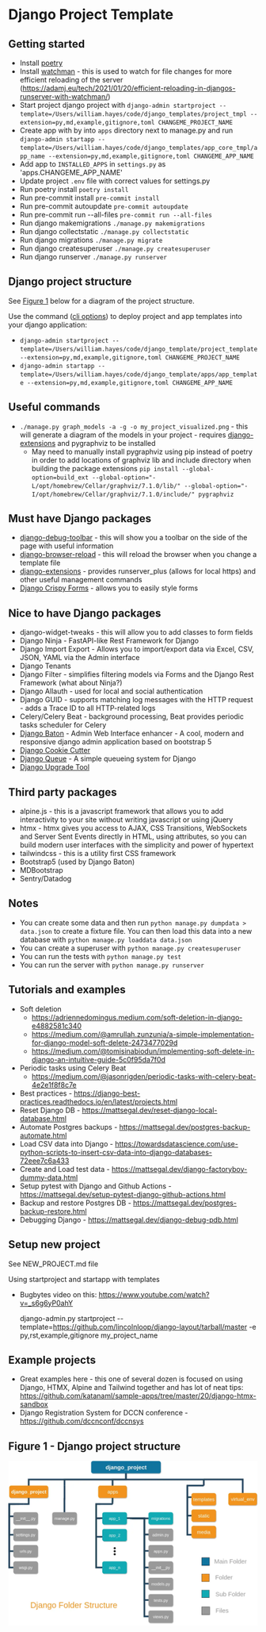 # Django Project Template


## Getting started

- Install [poetry](https://python-poetry.org/docs/#installation)
- Install [watchman](https://facebook.github.io/watchman/docs/install.html) - this is used to watch for file changes for more efficient reloading of the server (https://adamj.eu/tech/2021/01/20/efficient-reloading-in-djangos-runserver-with-watchman/)
- Start project django project with `django-admin startproject --template=/Users/william.hayes/code/django_templates/project_tmpl --extension=py,md,example,gitignore,toml CHANGEME_PROJECT_NAME`
- Create app with by into `apps` directory next to manage.py and run `django-admin startapp --template=/Users/william.hayes/code/django_templates/app_core_tmpl/app_name --extension=py,md,example,gitignore,toml CHANGEME_APP_NAME`
- Add app to `INSTALLED_APPS` in `settings.py` as 'apps.CHANGEME_APP_NAME'
- Update project `.env` file with correct values for settings.py
- Run poetry install `poetry install`
- Run pre-commit install `pre-commit install`
- Run pre-commit autoupdate `pre-commit autoupdate`
- Run pre-commit run --all-files `pre-commit run --all-files`
- Run django makemigrations `./manage.py makemigrations`
- Run django collectstatic `./manage.py collectstatic`
- Run django migrations `./manage.py migrate`
- Run django createsuperuser `./manage.py createsuperuser`
- Run django runserver `./manage.py runserver`


## Django project structure

See [Figure 1](#figure_1) below for a diagram of the project structure.

Use the command ([cli options](https://docs.djangoproject.com/en/4.1/ref/django-admin/#startproject)) to deploy project and app templates into your django application:
- `django-admin startproject --template=/Users/william.hayes/code/django_template/project_template --extension=py,md,example,gitignore,toml CHANGEME_PROJECT_NAME`
- `django-admin startapp --template=/Users/william.hayes/code/django_template/apps/app_template --extension=py,md,example,gitignore,toml CHANGEME_APP_NAME`


## Useful commands

  - `./manage.py graph_models -a -g -o my_project_visualized.png` - this will generate a diagram of the models in your project - requires [django-extensions](https://django-extensions.readthedocs.io/en/latest/graph_models.html) and pygraphviz to be installed
    - May need to manually install pygraphviz using pip instead of poetry in order to add locations of graphviz lib and include directory when building the package extensions
`pip install --global-option=build_ext --global-option="-L/opt/homebrew/Cellar/graphviz/7.1.0/lib/" --global-option="-I/opt/homebrew/Cellar/graphviz/7.1.0/include/" pygraphviz`



## Must have Django packages

- [django-debug-toolbar](https://django-debug-toolbar.readthedocs.io/en/latest/) - this will show you a toolbar on the side of the page with useful information
- [django-browser-reload](https://github.com/adamchainz/django-browser-reload) - this will reload the browser when you change a template file
- [django-extensions](https://django-extensions.readthedocs.io/en/latest/index.html) - provides runserver_plus (allows for local https) and other useful management commands
- [Django Crispy Forms](https://django-crispy-forms.readthedocs.io/en/latest/index.html) - allows you to easily style forms

## Nice to have Django packages

- django-widget-tweaks - this will allow you to add classes to form fields
- Django Ninja - FastAPI-like Rest Framework for Django
- Django Import Export - Allows you to import/export data via Excel, CSV, JSON, YAML via the Admin interface
- Django Tenants
- Django Filter - simplifies filtering models via Forms and the Django Rest Framework (what about Ninja?)
- Django Allauth - used for local and social authentication
- Django GUID - supports matching log messages with the HTTP request - adds a Trace ID to all HTTP-related logs
- Celery/Celery Beat - background processing, Beat provides periodic tasks scheduler for Celery
- [Django Baton](https://django-baton.readthedocs.io/en/latest/) - Admin Web Interface enhancer - A cool, modern and responsive django admin application based on bootstrap 5
- [Django Cookie Cutter](https://cookiecutter-django.readthedocs.io/en/latest/index.html)
- [Django Queue](https://django-queue.readthedocs.io/en/latest/) - A simple queueing system for Django
- [Django Upgrade Tool](https://github.com/adamchainz/django-upgrade)

## Third party packages

- alpine.js - this is a javascript framework that allows you to add interactivity to your site without writing javascript or using jQuery
- htmx - htmx gives you access to AJAX, CSS Transitions, WebSockets and Server Sent Events directly in HTML, using attributes, so you can build modern user interfaces with the simplicity and power of hypertext
- tailwindcss - this is a utility first CSS framework
- Bootstrap5 (used by Django Baton)
- MDBootstrap
- Sentry/Datadog

## Notes

- You can create some data and then run `python manage.py dumpdata > data.json` to create a fixture file. You can then load this data into a new database with `python manage.py loaddata data.json`
- You can create a superuser with `python manage.py createsuperuser`
- You can run the tests with `python manage.py test`
- You can run the server with `python manage.py runserver`

## Tutorials and examples

- Soft deletion
  - https://adriennedomingus.medium.com/soft-deletion-in-django-e4882581c340
  - https://medium.com/@amrullah.zunzunia/a-simple-implementation-for-django-model-soft-delete-2473477029d
  - https://medium.com/@tomisinabiodun/implementing-soft-delete-in-django-an-intuitive-guide-5c0f95da7f0d
- Periodic tasks using Celery Beat
  - https://medium.com/@jasonrigden/periodic-tasks-with-celery-beat-4e2e1f8f8c7e
- Best practices - https://django-best-practices.readthedocs.io/en/latest/projects.html
- Reset Django DB - https://mattsegal.dev/reset-django-local-database.html
- Automate Postgres backups - https://mattsegal.dev/postgres-backup-automate.html
- Load CSV data into Django - https://towardsdatascience.com/use-python-scripts-to-insert-csv-data-into-django-databases-72eee7c6a433
- Create and Load test data - https://mattsegal.dev/django-factoryboy-dummy-data.html
- Setup pytest with Django and Github Actions - https://mattsegal.dev/setup-pytest-django-github-actions.html
- Backup and restore Postgres DB - https://mattsegal.dev/postgres-backup-restore.html
- Debugging Django - https://mattsegal.dev/django-debug-pdb.html

## Setup new project

See NEW_PROJECT.md file

Using startproject and startapp with templates

- Bugbytes video on this: https://www.youtube.com/watch?v=_s6g6yP0ahY


    django-admin.py startproject --template=https://github.com/lincolnloop/django-layout/tarball/master -e py,rst,example,gitignore my_project_name


## Example projects

- Great examples here - this one of several dozen is focused on using Django, HTMX, Alpine and Tailwind together and has lot of neat tips: https://github.com/katanaml/sample-apps/tree/master/20/django-htmx-sandbox
- Django Registration System for DCCN conference - https://github.com/dccnconf/dccnsys


## <a name="figure_1">Figure 1 - Django project structure</a>

<img src="project_tmpl/media/django_project_structure.webp" alt="drawing" width="800"/>
